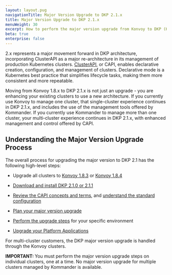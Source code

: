 ```yaml
---
layout: layout.pug
navigationTitle: Major Version Upgrade to DKP 2.1.x
title: Major Version Upgrade to DKP 2.1.x
menuWeight: 30
excerpt: How to perform the major version upgrade from Konvoy to DKP (Konvoy)
beta: true
enterprise: false
---
```


2.x represents a major movement forward in DKP architecture, incorporating ClusterAPI as a major re-architecture in its management of production Kubernetes clusters. [ClusterAPI](https://cluster-api.sigs.k8s.io/introduction.html), or CAPI, enables declarative creation, configuration, and management of clusters. Declarative mode is a Kubernetes best practice that simplifies lifecycle tasks, making them more consistent and more repeatable.

Moving from Konvoy 1.8.x to DKP 2.1.x is not just an upgrade - you are enhancing your existing clusters to use a new architecture. If you currently use Konvoy to manage one cluster, that single-cluster experience continues in DKP 2.1.x, and includes the use of the management tools offered by Kommander. If you currently use Kommander to manage more than one cluster, your multi-cluster experience continues in DKP 2.1.x, with enhanced management and control offered by CAPI.

## Understanding the Major Version Upgrade Process

The overall process for upgrading the major version to DKP 2.1 has the following high-level steps:

-   Upgrade all clusters to [Konvoy 1.8.3](../dkp/konvoy/1.8/release-notes/1.8.3/) or  [Konvoy 1.8.4](../dkp/konvoy/1.8/release-notes/1.8.4/)

-   [Download and install DKP 2.1.0 or 2.1.1](../download)

-   [Review the CAPI concepts and terms](capi-concepts-and-terms), and [understand the standard configuration](understand-standard-config)

-   [Plan your major version upgrade](plan)

-   [Perform the upgrade steps](upgrade) for your specific environment

-   [Upgrade your Platform Applications](../../../kommander/2.1/major-upgrade/)

For multi-cluster customers, the DKP major version upgrade is handled through the Konvoy clusters.

<p class="message--important"><strong>IMPORTANT: </strong>You must perform the major version upgrade steps on individual clusters, one at a time. No major version upgrade for multiple clusters managed by Kommander is available.</p>

